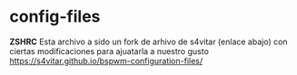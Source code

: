 # config-files
**ZSHRC** Esta archivo a sido un fork de arhivo de s4vitar (enlace abajo) con ciertas modificaciones para ajuatarla a nuestro gusto
https://s4vitar.github.io/bspwm-configuration-files/
